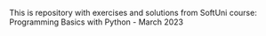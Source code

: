 This is repository with exercises and solutions from SoftUni course: Programming Basics with Python - March
2023
